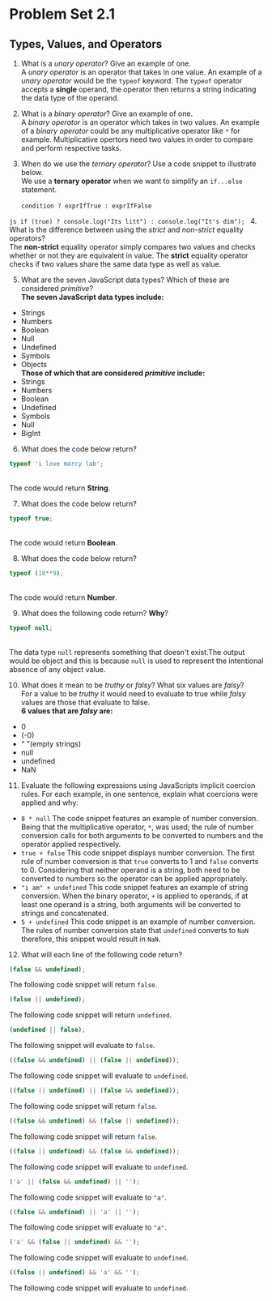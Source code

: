 # Problem Set 2.1
## Types, Values, and Operators

1. What is a _unary operator_? Give an example of one.
<br> A _unary operator_ is an operator that takes in one value. An example of a _unary operator_ would be the `typeof` keyword. The `typeof` operator accepts a **single** operand, the operator then returns a string indicating the data type of the operand. 
 
2. What is a _binary operator_? Give an example of one.
<br> A _binary operator_ is an operator which takes in two values. An example of a _binary operator_ could be any multiplicative operator like `*` for example. Multiplicative opertors need two values in order to compare and perform respective tasks.

3. When do we use the _ternary operator_? Use a code snippet to illustrate below.
<br> We use a **ternary operator** when we want to simplify an `if...else` statement. <br>
<br> `condition ? exprIfTrue : exprIfFalse`

`js
if (true) ? console.log("Its litt") : console.log("It's dim");
`
4. What is the difference between using the _strict_ and _non-strict_ equality operators?
<br> The **non-strict** equality operator simply compares two values and checks whether or not they are equivalent in value.
The **strict** equality operator checks if two values share the same data type as well as value. 

5. What are the seven JavaScript data types? Which of these are considered _primitive_?
<br> **The seven JavaScript data types include:**
- Strings
- Numbers
- Boolean
- Null
- Undefined
- Symbols
- Objects
<br> **Those of which that are considered _primitive_ include:**
- Strings
- Numbers
- Boolean
- Undefined
- Symbols
- Null
- BigInt

6. What does the code below return?
  ```javascript
  typeof 'i love marcy lab';
  ```
<br> The code would return **String**.

7. What does the code below return?
  ```javascript
  typeof true;
  ```
<br> The code would return **Boolean**. 

8. What does the code below return?
  ```javascript
  typeof (10**9);
  ```
<br>The code would return **Number**. 

9. What does the following code return? **Why**?
  ```javascript
  typeof null;
  ```
<br> The data type `null` represents something that doesn't exist.The output would be object and this is because `null` is used to represent the intentional absence of any object value.

10. What does it mean to be _truthy_ or _falsy_? What six values are _falsy_?
<br> For a value to be _truthy_ it would need to evaluate to true while _falsy_ values are those that evaluate to false. 
<br> **6 values that are _falsy_ are:**
- 0
- (-0)
- " "(empty strings)
- null
- undefined
- NaN  

11. Evaluate the following expressions using JavaScripts implicit coercion rules. For each example, in one sentence, explain what coercions were applied and why:
  * `8 * null` The code snippet features an example of number conversion. Being that the multiplicative operator, `*`, was used; the rule of number conversion calls for both arguments to be converted to numbers and the operator applied respectively. 
  * `true + false` This code snippet displays number conversion. The first rule of number conversion is that `true` converts to 1 and `false` converts to 0. Considering that neither operand is a string, both need to be converted to numbers so the operator can be applied appropriately. 
  * `"i am" + undefined` This code snippet features an example of string conversion. When the binary operator, `+` is applied to operands, if at least one operand is a string, both arguments will be converted to strings and concatenated. 
  * `5 + undefined` This code snippet is an example of number conversion. The rules of number conversion state that `undefined` converts to `NaN` therefore, this snippet would result in `NaN`. 


12. What will each line of the following code return?
   ```javascript
   (false && undefined);
   ```
The following code snippet will return `false`.
   ```javascript
   (false || undefined);
   ```
The following code snippet will return `undefined`.
   ```javascript
   (undefined || false);
   ```
The following snippet will evaluate to `false`. 
   ```javascript
   ((false && undefined) || (false || undefined));
   ```
The following code snippet will evaluate to `undefined`.
   ```javascript
   ((false || undefined) || (false && undefined));
   ```
The following code snippet will return `false`. 
   ```javascript
   ((false && undefined) && (false || undefined));
   ```
The following code snippet will return `false`. 
   ```javascript
   ((false || undefined) && (false && undefined));
   ```
The following code snippet will evaluate to `undefined`.
   ```javascript
   ('a' || (false && undefined) || '');
   ```
The following code snippet will evaluate to `"a"`.
   ```javascript
   ((false && undefined) || 'a' || '');
   ```
The following code snippet will evaluate to `"a"`.
   ```javascript
   ('a' && (false || undefined) && '');
   ```
The following code snippet will evaluate to `undefined`.
   ```javascript
   ((false || undefined) && 'a' && '');
   ```
The following code snippet will evaluate to `undefined`.